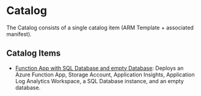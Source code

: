 # Catalog

The Catalog consists of a single catalog item (ARM Template + associated manifest).

## Catalog Items

- [Function App with SQL Database and empty Database](FunctionAppWithSqlDb): Deploys an Azure Function App, Storage Account, Application Insights, Application Log Analytics Workspace, a SQL Database instance, and an empty database.
